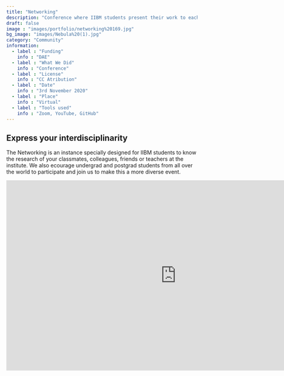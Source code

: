 ```yaml
---
title: "Networking"
description: "Conference where IIBM students present their work to each other"
draft: false
image : "images/portfolio/networking%20169.jpg"
bg_image: "images/Nebula%20(1).jpg"
category: "Community"
information:
  - label : "Funding"
    info : "DAE"
  - label : "What We Did"
    info : "Conference"
  - label : "License"
    info : "CC Atribution"
  - label : "Date"
    info : "3rd November 2020"
  - label : "Place"
    info : "Virtual"
  - label : "Tools used"
    info : "Zoom, YouTube, GitHub"
---
```


## Express your interdisciplinarity

The Networking is an instance specially designed for IIBM students to know the research of your classmates, colleagues, friends or teachers at the institute.
We also ecourage undergrad and postgrad students from all over the world to participate and join us to make this a more diverse event.

<iframe width="893" height="502" src="https://www.youtube.com/embed/KxCcJ1k_YhU" title="YouTube video player" frameborder="0" allow="accelerometer; autoplay; clipboard-write; encrypted-media; gyroscope; picture-in-picture" allowfullscreen></iframe>


